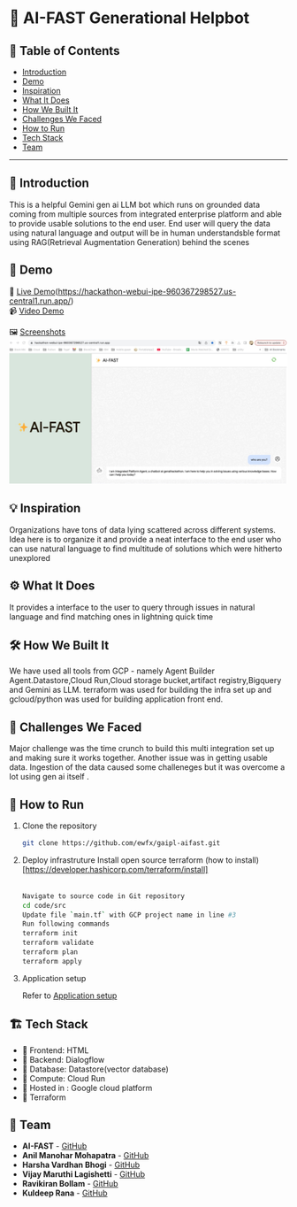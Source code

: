 # 🚀 AI-FAST Generational Helpbot

## 📌 Table of Contents
- [Introduction](#introduction)
- [Demo](artifacts/demo/README.md)
- [Inspiration](#inspiration)
- [What It Does](#what-it-does)
- [How We Built It](#how-we-built-it)
- [Challenges We Faced](#challenges-we-faced)
- [How to Run](#how-to-run)
- [Tech Stack](#tech-stack)
- [Team](#team)

---

## 🎯 Introduction
This is a helpful Gemini gen ai LLM bot which runs on grounded data coming from multiple sources from integrated enterprise platform and able to provide usable solutions to the end user. End user will query the data using natural language and output will be in human understandsble format using RAG(Retrieval Augmentation Generation) behind the scenes

## 🎥 Demo
🔗 [Live Demo](#)(https://hackathon-webui-ipe-960367298527.us-central1.run.app/)  
📹 [Video Demo](artifacts/demo/DemoVideo/Demo_Video.mp4)

🖼️ [Screenshots](artifacts/demo/Screenshots/)
![Screenshot 1](artifacts/demo/Screenshots/Appstartpage.jpg)

## 💡 Inspiration
Organizations have tons of data lying scattered across different systems. Idea here is to organize it and provide a neat interface to the end user who can use natural language to find multitude of solutions which were hitherto unexplored

## ⚙️ What It Does
It provides a interface to the user to query through issues in natural language and find matching ones in lightning quick time

## 🛠️ How We Built It
We have used all tools from GCP - namely Agent Builder Agent.Datastore,Cloud Run,Cloud storage bucket,artifact registry,Bigquery and Gemini as LLM. terraform was used for building the infra set up and gcloud/python was used for building application front end.

## 🚧 Challenges We Faced
Major challenge was the time crunch to build this multi integration set up and making sure it works together. Another issue was in getting usable data. Ingestion of the data caused some challeneges but it was overcome a lot using gen ai itself .

## 🏃 How to Run
1. Clone the repository  
   ```sh
   git clone https://github.com/ewfx/gaipl-aifast.git
   ```
2. Deploy infrastruture
   Install open source terraform (how to install)[https://developer.hashicorp.com/terraform/install]
   ```sh
   
   Navigate to source code in Git repository
   cd code/src
   Update file `main.tf` with GCP project name in line #3
   Run following commands
   terraform init
   terraform validate
   terraform plan
   terraform apply
   ```
4. Application setup  
   
   Refer to [Application setup](https://github.com/ewfx/gaipl-aifast/blob/main/code/src/README.md#application-setup)
   

## 🏗️ Tech Stack
- 🔹 Frontend: HTML
- 🔹 Backend: Dialogflow
- 🔹 Database: Datastore(vector database)
- 🔹 Compute: Cloud Run
- 🔹 Hosted in : Google cloud platform
- 🔹 Terraform

## 👥 Team
- **AI-FAST** - [GitHub](https://github.com/ewfx/gaipl-aifast/)
- **Anil Manohar Mohapatra** - [GitHub](https://github.com/anilmm2005)
- **Harsha Vardhan Bhogi** - [GitHub](https://github.com/HarshaBhogi)
- **Vijay Maruthi Lagishetti** - [GitHub](https://github.com/Vijay2869)
- **Ravikiran Bollam** - [GitHub](https://github.com/rabollam)
- **Kuldeep Rana** - [GitHub](https://github.com/Ranagcp)
